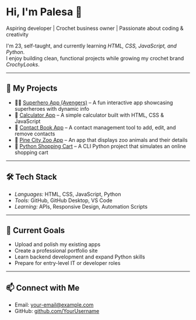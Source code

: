 # Hi, I'm Palesa 👋
Aspiring developer | Crochet business owner | Passionate about coding & creativity

I'm 23, self-taught, and currently learning *HTML, CSS, JavaScript, and Python*.  
I enjoy building clean, functional projects while growing my crochet brand *CrochyLooks*.

---

## 🚀 My Projects
- 🦸‍♂ [Superhero App (Avengers)](#) – A fun interactive app showcasing superheroes with dynamic info
- 🧮 [Calculator App](#) – A simple calculator built with HTML, CSS & JavaScript
- 📒 [Contact Book App](#) – A contact management tool to add, edit, and remove contacts
- 🦁 [Pine City Zoo App](#) – An app that displays zoo animals and their details
- 🛒 [Python Shopping Cart](#) – A CLI Python project that simulates an online shopping cart

---

## 🛠 Tech Stack
- *Languages:* HTML, CSS, JavaScript, Python  
- *Tools:* GitHub, GitHub Desktop, VS Code  
- *Learning:* APIs, Responsive Design, Automation Scripts

---

## 🌱 Current Goals
- Upload and polish my existing apps  
- Create a professional portfolio site  
- Learn backend development and expand Python skills  
- Prepare for entry-level IT or developer roles

---

## 📫 Connect with Me
- Email: [your-email@example.com](mailto:your-email@example.com)
- GitHub: [github.com/YourUsername](https://github.com/YourUsername)
